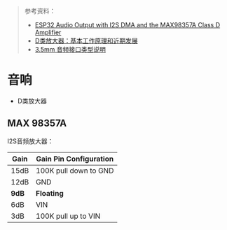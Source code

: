> 参考资料：
>
> - [ESP32 Audio Output with I2S DMA and the MAX98357A Class D Amplifier](https://www.youtube.com/watch?v=At8PDQ3g7FQ&t=0s)
> - [D类放大器：基本工作原理和近期发展](https://www.maximintegrated.com/cn/design/technical-documents/app-notes/3/3977.html)
> - [3.5mm 音频接口类型说明](https://blog.csdn.net/Qidi_Huang/article/details/51969396)

# 音响

- D类放大器



## MAX 98357A

I2S音频放大器：

| Gain    | Gain Pin Configuration |
| ------- | ---------------------- |
| 15dB    | 100K pull down to GND  |
| 12dB    | GND                    |
| **9dB** | **Floating**           |
| 6dB     | VIN                    |
| 3dB     | 100K pull up to VIN    |

 